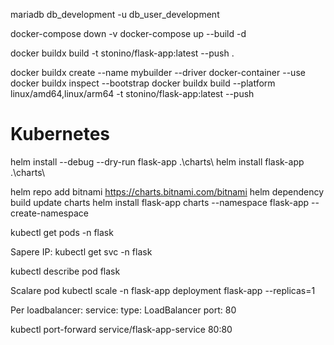 mariadb db_development -u db_user_development


docker-compose down -v
docker-compose up --build -d


docker buildx build -t stonino/flask-app:latest --push .


docker buildx create --name mybuilder --driver docker-container --use
docker buildx inspect --bootstrap
docker buildx build --platform linux/amd64,linux/arm64 -t stonino/flask-app:latest --push

# Kubernetes
helm install --debug --dry-run flask-app .\charts\ 
helm install flask-app .\charts\ 

helm repo add bitnami https://charts.bitnami.com/bitnami
helm dependency build update charts
helm install flask-app charts --namespace flask-app --create-namespace


kubectl get pods -n flask

Sapere IP:
kubectl get svc -n flask


kubectl describe pod flask

Scalare pod
kubectl scale -n flask-app deployment flask-app --replicas=1


Per loadbalancer:
service:
  type: LoadBalancer
  port: 80

kubectl port-forward service/flask-app-service 80:80


